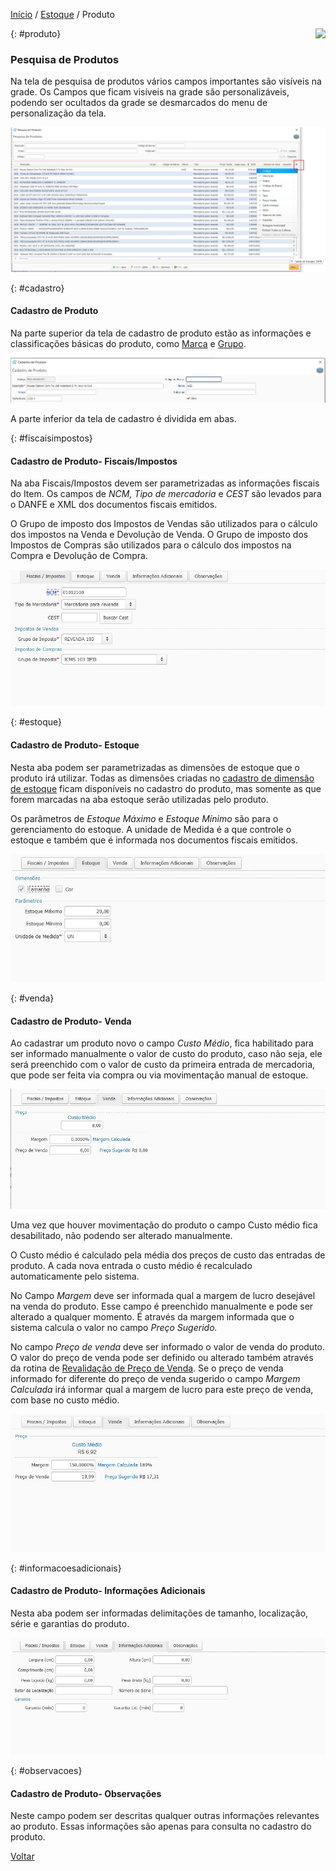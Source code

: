 [Início](index.md) / [Estoque](estoque.md) / Produto

<a href="http://docs.continentenuvem.com.br/dicas.html#dicas"><img align="right" src="http://docs.continentenuvem.com.br/images/dicas.png"></a>





{: #produto}

### Pesquisa de Produtos

Na tela de pesquisa de produtos vários campos importantes são visíveis na grade. Os Campos que ficam visíveis na grade são personalizáveis, podendo ser ocultados da grade se desmarcados do menu de personalização da tela.

![](images/estoque_produto_pesquisa.jpg)

{: #cadastro}

#### Cadastro de Produto

Na parte superior da tela de cadastro de produto estão as informações e classificações básicas do produto, como [Marca](estoque_marca.md#marca) e [Grupo](estoque_grupo_subgrupo.md#grupoproduto).

![](images/estoque_produto_cadastro_fiscal2.jpg)



A parte inferior da tela de cadastro é dividida em abas.

{: #fiscaisimpostos}

#### Cadastro de Produto- Fiscais/Impostos

Na aba Fiscais/Impostos devem ser parametrizadas as informações fiscais do Item. Os campos de *NCM, Tipo de mercadoria* e *CEST* são levados para o DANFE e XML dos documentos fiscais emitidos.

O Grupo de imposto dos Impostos de Vendas são utilizados para o cálculo dos impostos na Venda e Devolução de Venda. O Grupo de imposto dos Impostos de Compras são utilizados para o cálculo dos impostos na Compra e Devolução de Compra.



![](images/estoque_produto_cadastro_fiscal.jpg)



{: #estoque}

#### Cadastro de Produto- Estoque

Nesta aba podem ser parametrizadas as dimensões de estoque que o produto irá utilizar. Todas as dimensões criadas no [cadastro de dimensão de estoque](sistema_ajustes_dimensao_estoque.md#dimensaoestoque) ficam disponíveis no cadastro do produto, mas somente as que forem marcadas na aba estoque serão utilizadas pelo produto.

Os parâmetros de *Estoque Máximo* e *Estoque Mínimo* são para o gerenciamento do estoque.  A unidade de Medida é a que controle o estoque e também que é informada nos documentos fiscais emitidos.

![](images/estoque_produto_cadastro_estoque.jpg)



{: #venda}

#### Cadastro de Produto- Venda

Ao cadastrar um produto novo o campo *Custo Médio*, fica habilitado para ser informado manualmente o valor de custo do produto, caso não seja, ele será preenchido com o valor de custo da primeira entrada de mercadoria, que pode ser feita via compra ou via movimentação manual de estoque.

![](images/estoque_produto_cadastro_venda_nova.jpg)

Uma vez que houver movimentação do produto o campo Custo médio fica desabilitado, não podendo ser alterado manualmente.

O Custo médio é calculado pela média dos preços de custo das entradas de produto. A cada nova entrada o custo médio é recalculado automaticamente pelo sistema.

No Campo *Margem* deve ser informada qual a margem de lucro desejável na venda do produto. Esse campo é preenchido manualmente e pode ser alterado a qualquer momento. É através da margem informada que o sistema calcula o valor no campo *Preço Sugerido.*

No campo *Preço de venda*  deve ser informado o valor de venda do produto. O valor do preço de venda pode ser definido ou alterado também através da rotina de [Revalidação de Preço de Venda](estoque_revelidacao_preco_venda.md#revalidacaoprecovenda). Se o preço de venda informado for diferente do preço de venda sugerido o campo *Margem Calculada* irá informar qual a margem de lucro para este preço de venda, com base no custo médio.

![](images/estoque_produto_cadastro_venda.jpg)

{: #informacoesadicionais}

#### Cadastro de Produto- Informações Adicionais

Nesta aba podem ser informadas delimitações de tamanho, localização, série e garantias do produto.

![](images/estoque_produto_cadastro_informacoesadicionais.jpg)

{: #observacoes}

#### Cadastro de Produto- Observações

Neste campo podem ser descritas qualquer outras informações relevantes ao produto. Essas informações são apenas para consulta no cadastro do produto.



[Voltar](estoque.md#estoque)

